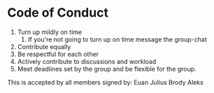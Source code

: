 # Code of Conduct
1. Turn up mildly on time
    1. If you're not going to turn up on time message the group-chat
2. Contribute equally
3. Be respectful for each other
4. Actively contribute to discussions and workload
5. Meet deadlines set by the group and be flexible for the group.

This is accepted by all members
signed by:
Euan
Julius
Brody
Aleks
